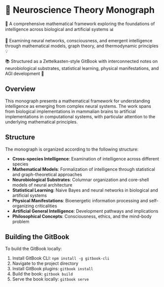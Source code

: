 # 🧠 Neuroscience Theory Monograph

🔬 A comprehensive mathematical framework exploring the foundations of intelligence across biological and artificial systems 📊

🧮 Examining neural networks, consciousness, and emergent intelligence through mathematical models, graph theory, and thermodynamic principles 💡

📚 Structured as a Zettelkasten-style GitBook with interconnected notes on neurobiological substrates, statistical learning, physical manifestations, and AGI development 🤖

## Overview

This monograph presents a mathematical framework for understanding intelligence as emerging from complex neural systems. The work spans from biological implementations in mammalian brains to artificial implementations in computational systems, with particular attention to the underlying mathematical principles.

## Structure

The monograph is organized according to the following structure:

- **Cross-species Intelligence**: Examination of intelligence across different species
- **Mathematical Models**: Formalization of intelligence through statistical and graph-theoretical approaches
- **Neurobiological Substrates**: Columnar organization and core-shell models of neural architecture
- **Statistical Learning**: Naive Bayes and neural networks in biological and artificial systems
- **Physical Manifestations**: Bioenergetic information processing and self-organizing criticalities
- **Artificial General Intelligence**: Development pathways and implications
- **Philosophical Concepts**: Consciousness, ethics, and the mind-body problem

## Building the GitBook

To build the GitBook locally:

1. Install GitBook CLI: `npm install -g gitbook-cli`
2. Navigate to the project directory
3. Install GitBook plugins: `gitbook install`
4. Build the book: `gitbook build`
5. Serve the book locally: `gitbook serve`
